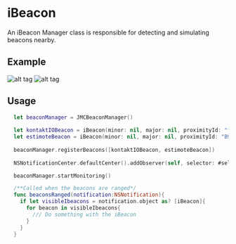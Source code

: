 # iBeacon
An iBeacon Manager class is responsible for detecting and simulating beacons nearby. 


## Example 

![alt tag](https://github.com/appzzman/JMCBeaconManager/blob/pr/1/iPadGif.gif)
![alt tag](https://raw.githubusercontent.com/appzzman/JMCBeaconManager/pr/1/iPhoneGif.gif)



## Usage

```Swift 
  let beaconManager = JMCBeaconManager()
  
  let kontaktIOBeacon = iBeacon(minor: nil, major: nil, proximityId: "f7826da6-4fa2-4e98-8024-bc5b71e0893e")
  let estimoteBeacon = iBeacon(minor: nil, major: nil, proximityId: "B9407F30-F5F8-466E-AFF9-25556B57FE6D")
  
  beaconManager.registerBeacons([kontaktIOBeacon, estimoteBeacon])
  
  NSNotificationCenter.defaultCenter().addObserver(self, selector: #selector(beaconsRanged(_:)), name: iBeaconNotifications.BeaconProximity.rawValue, object: nil)

  beaconManager.startMonitoring()

  /**Called when the beacons are ranged*/
  func beaconsRanged(notification:NSNotification){
    if let visibleIbeacons = notification.object as? [iBeacon]{
      for beacon in visibleIbeacons{
        /// Do something with the iBeacon
      }
    }
  }  


```
